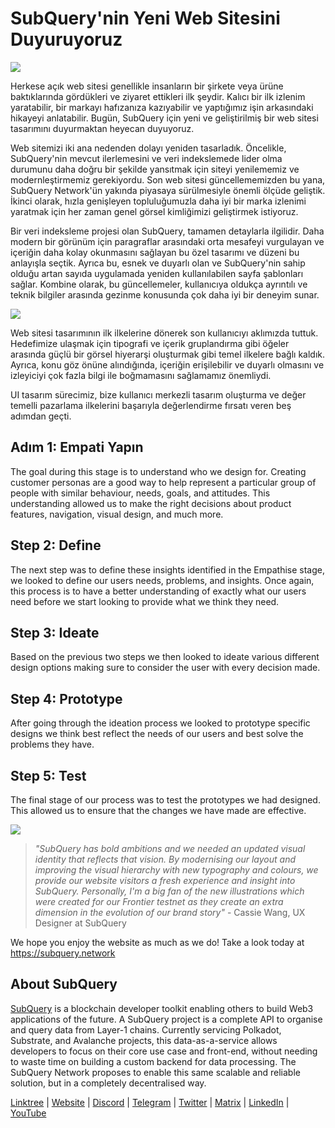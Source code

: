 # SubQuery'nin Yeni Web Sitesini Duyuruyoruz

![](https://miro.medium.com/max/1400/0*AnB_ILxq6i0kKz2Y)

Herkese açık web sitesi genellikle insanların bir şirkete veya ürüne baktıklarında gördükleri ve ziyaret ettikleri ilk şeydir. Kalıcı bir ilk izlenim yaratabilir, bir markayı hafızanıza kazıyabilir ve yaptığımız işin arkasındaki hikayeyi anlatabilir. Bugün, SubQuery için yeni ve geliştirilmiş bir web sitesi tasarımını duyurmaktan heyecan duyuyoruz.

Web sitemizi iki ana nedenden dolayı yeniden tasarladık. Öncelikle, SubQuery'nin mevcut ilerlemesini ve veri indekslemede lider olma durumunu daha doğru bir şekilde yansıtmak için siteyi yenilememiz ve modernleştirmemiz gerekiyordu. Son web sitesi güncellememizden bu yana, SubQuery Network'ün yakında piyasaya sürülmesiyle önemli ölçüde geliştik. İkinci olarak, hızla genişleyen topluluğumuzla daha iyi bir marka izlenimi yaratmak için her zaman genel görsel kimliğimizi geliştirmek istiyoruz.

Bir veri indeksleme projesi olan SubQuery, tamamen detaylarla ilgilidir. Daha modern bir görünüm için paragraflar arasındaki orta mesafeyi vurgulayan ve içeriğin daha kolay okunmasını sağlayan bu özel tasarımı ve düzeni bu anlayışla seçtik. Ayrıca bu, esnek ve duyarlı olan ve SubQuery'nin sahip olduğu artan sayıda uygulamada yeniden kullanılabilen sayfa şablonları sağlar. Kombine olarak, bu güncellemeler, kullanıcıya oldukça ayrıntılı ve teknik bilgiler arasında gezinme konusunda çok daha iyi bir deneyim sunar.

![](https://miro.medium.com/max/1400/1*rqmuhuC5rdV7sZN2AwokZQ.png)

Web sitesi tasarımının ilk ilkelerine dönerek son kullanıcıyı aklımızda tuttuk. Hedefimize ulaşmak için tipografi ve içerik gruplandırma gibi öğeler arasında güçlü bir görsel hiyerarşi oluşturmak gibi temel ilkelere bağlı kaldık. Ayrıca, konu göz önüne alındığında, içeriğin erişilebilir ve duyarlı olmasını ve izleyiciyi çok fazla bilgi ile boğmamasını sağlamamız önemliydi.

UI tasarım sürecimiz, bize kullanıcı merkezli tasarım oluşturma ve değer temelli pazarlama ilkelerini başarıyla değerlendirme fırsatı veren beş adımdan geçti.

## Adım 1: Empati Yapın

The goal during this stage is to understand who we design for. Creating customer personas are a good way to help represent a particular group of people with similar behaviour, needs, goals, and attitudes. This understanding allowed us to make the right decisions about product features, navigation, visual design, and much more.

## Step 2: Define

The next step was to define these insights identified in the Empathise stage, we looked to define our users needs, problems, and insights. Once again, this process is to have a better understanding of exactly what our users need before we start looking to provide what we think they need.

## Step 3: Ideate

Based on the previous two steps we then looked to ideate various different design options making sure to consider the user with every decision made.

## Step 4: Prototype

After going through the ideation process we looked to prototype specific designs we think best reflect the needs of our users and best solve the problems they have.

## Step 5: Test

The final stage of our process was to test the prototypes we had designed. This allowed us to ensure that the changes we have made are effective.

![](https://miro.medium.com/max/1400/1*AMO1WP2Yg1MtNht22gIeaw.png)

> _"SubQuery has bold ambitions and we needed an updated visual identity that reflects that vision. By modernising our layout and improving the visual hierarchy with new typography and colours, we provide our website visitors a fresh experience and insight into SubQuery. Personally, I'm a big fan of the new illustrations which were created for our Frontier testnet as they create an extra dimension in the evolution of our brand story"_ - Cassie Wang, UX Designer at SubQuery

We hope you enjoy the website as much as we do! Take a look today at https://subquery.network

## About SubQuery

[SubQuery](https://subquery.network) is a blockchain developer toolkit enabling others to build Web3 applications of the future. A SubQuery project is a complete API to organise and query data from Layer-1 chains. Currently servicing Polkadot, Substrate, and Avalanche projects, this data-as-a-service allows developers to focus on their core use case and front-end, without needing to waste time on building a custom backend for data processing. The SubQuery Network proposes to enable this same scalable and reliable solution, but in a completely decentralised way.

​​[Linktree](https://linktr.ee/subquerynetwork) | [Website](https://subquery.network/) | [Discord](https://discord.com/invite/78zg8aBSMG) | [Telegram](https://t.me/subquerynetwork) | [Twitter](https://twitter.com/subquerynetwork) | [Matrix](https://matrix.to/#/#subquery:matrix.org) | [LinkedIn](https://www.linkedin.com/company/subquery) | [YouTube](https://www.youtube.com/channel/UCi1a6NUUjegcLHDFLr7CqLw)
